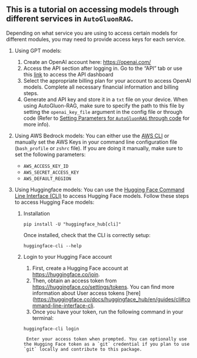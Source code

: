 ## This is a tutorial on accessing models through different services in `AutoGluonRAG`. 

Depending on what service you are using to access certain models for different modules, you may need to provide access keys for each service.
1. Using GPT models: 
    1. Create an OpenAI account here: https://openai.com/
    2. Access the API section after logging in. Go to the “API” tab or use this [link](https://platform.openai.com/signup) to access the API dashboard
    3. Select the appropriate billing plan for your account to access OpenAI models. Complete all necessary financial information and billing steps.
    4. Generate and API key and store it in a `txt` file on your device. When using AutoGluon-RAG, make sure to specify the path to this file by setting the `openai_key_file` argument in the config file or through code (Refer to [Setting Parameters for `AutoGluonRAG` through code](https://github.com/autogluon/autogluon-rag/tree/main/documentation/tutorials/general/setting_parameters.md) for more info). 


2. Using AWS Bedrock models: You can either use the [AWS CLI](https://docs.aws.amazon.com/cli/latest/userguide/cli-chap-configure.html) or manually set the AWS Keys in your command line configuration file (`bash_profile` or `zshrc` file). If you are doing it manually, make sure to set the following parameters: 
    - `AWS_ACCESS_KEY_ID`
    - `AWS_SECRET_ACCESS_KEY`
    - `AWS_DEFAULT_REGION`


3. Using Huggingface models: You can use the [Hugging Face Command Line Interface (CLI)](https://huggingface.co/docs/huggingface_hub/en/guides/cli#command-line-interface-cli) to access Hugging Face models. Follow these steps to access Hugging Face models:
    1. Installation
        ```
        pip install -U "huggingface_hub[cli]"
        ```
        
        Once installed, check that the CLI is correctly setup:
        ```
        huggingface-cli --help
        ```

    2. Login to your Hugging Face account
        1. First, create a Hugging Face account at https://huggingface.co/join.
        2. Then, obtain an access token from https://huggingface.co/settings/tokens. You can find more information about User access tokens [here](https://huggingface.co/docs/huggingface_hub/en/guides/cli#command-line-interface-cli.
        3. Once you have your token, run the following command in your terminal:
        ```
        huggingface-cli login
        ```

            Enter your access token when prompted. You can optionally use the Hugging Face token as a `git` credential if you plan to use `git` locally and contribute to this package.
